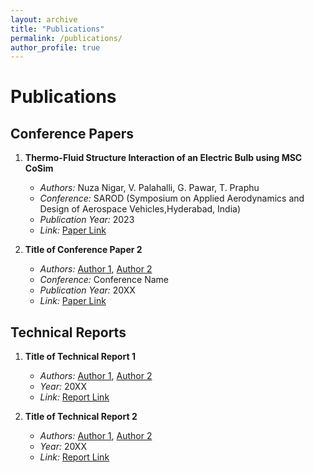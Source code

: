 ```yaml
---
layout: archive
title: "Publications"
permalink: /publications/
author_profile: true
---
```

# Publications

## Conference Papers

1. **Thermo-Fluid Structure Interaction of an Electric Bulb using MSC CoSim**
   - *Authors:* Nuza Nigar, V. Palahalli, G. Pawar, T. Praphu
   - *Conference:* SAROD (Symposium on Applied Aerodynamics and Design of Aerospace Vehicles,Hyderabad, India)
   - *Publication Year:* 2023
   - *Link:* [Paper Link]((https://drive.google.com/file/d/1KMYm4BYeMNOBViJ0SuU96mo9-1NdbSuE/view?usp=sharing))

2. **Title of Conference Paper 2**
   - *Authors:* [Author 1](link-to-author-profile), [Author 2](link-to-author-profile)
   - *Conference:* Conference Name
   - *Publication Year:* 20XX
   - *Link:* [Paper Link](link-to-paper)

## Technical Reports

1. **Title of Technical Report 1**
   - *Authors:* [Author 1](link-to-author-profile), [Author 2](link-to-author-profile)
   - *Year:* 20XX
   - *Link:* [Report Link](link-to-report)

2. **Title of Technical Report 2**
   - *Authors:* [Author 1](link-to-author-profile), [Author 2](link-to-author-profile)
   - *Year:* 20XX
   - *Link:* [Report Link](link-to-report)
